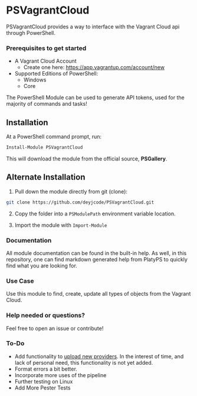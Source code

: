 # PSVagrantCloud
PSVagrantCloud provides a way to interface with the Vagrant Cloud api through PowerShell.

### Prerequisites to get started
* A Vagrant Cloud Account
    * Create one here: https://app.vagrantup.com/account/new
* Supported Editions of PowerShell:
    * Windows
    * Core

The PowerShell Module can be used to generate API tokens, used for the majority of commands and tasks!

## Installation
At a PowerShell command prompt, run:
```powershell
Install-Module PSVagrantCloud
```

This will download the module from the official source, **PSGallery**.

## Alternate Installation
1. Pull down the module directly from git (clone):
```bash
git clone https://github.com/deyjcode/PSVagrantCloud.git
```
2. Copy the folder into a `PSModulePath` environment variable location.

3. Import the module with `Import-Module`

### Documentation
All module documentation can be found in the built-in help. As well, in this repository, one can find markdown generated help from PlatyPS to quickly find what you are looking for.

### Use Case
Use this module to find, create, update all types of objects from the Vagrant Cloud.

### Help needed or questions?
Feel free to open an issue or contribute!

### To-Do
* Add functionality to [upload new providers](https://www.vagrantup.com/docs/vagrant-cloud/api.html#update-a-provider). In the interest of time, and lack of personal need, this functionality is not yet added.
* Format errors a bit better.
* Incorporate more uses of the pipeline
* Further testing on Linux
* Add More Pester Tests
